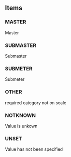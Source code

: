 

<!-- end of short definition -->
## Items

### MASTER
Master

### SUBMASTER
Submaster

### SUBMETER
Submeter

### OTHER
required category not on scale

### NOTKNOWN
Value is unkown

### UNSET
Value has not been specified
